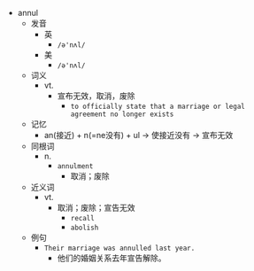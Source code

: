 - annul
  - 发音
    - 英
      - `/ə'nʌl/`
    - 美
      - `/ə'nʌl/`
  - 词义
    - vt.
      - 宣布无效，取消，废除
        - `to officially state that a marriage or legal agreement no longer exists`
  - 记忆
    - an(接近) + n(=ne没有) + ul → 使接近没有 → 宣布无效
  - 同根词
    - n.
      - `annulment`
        - 取消；废除
  - 近义词
    - vt.
      - 取消；废除；宣告无效
        - `recall`
        - `abolish`
  - 例句
    - `Their marriage was annulled last year.`
      - 他们的婚姻关系去年宣告解除。

